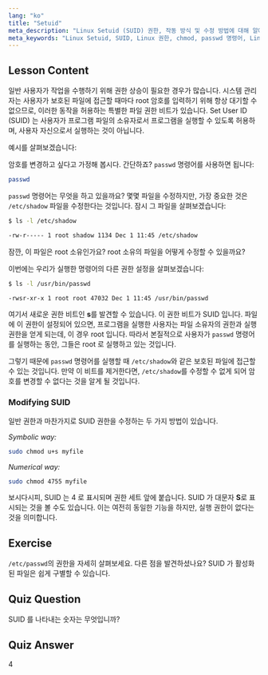 ```yaml
---
lang: "ko"
title: "Setuid"
meta_description: "Linux Setuid (SUID) 권한, 작동 방식 및 수정 방법에 대해 알아보세요. Linux 에서 안전한 파일 접근을 위한 SUID 를 이해합니다."
meta_keywords: "Linux Setuid, SUID, Linux 권한, chmod, passwd 명령어, Linux 보안, 초보자 Linux, Linux 튜토리얼"
---
```


## Lesson Content

일반 사용자가 작업을 수행하기 위해 권한 상승이 필요한 경우가 많습니다. 시스템 관리자는 사용자가 보호된 파일에 접근할 때마다 root 암호를 입력하기 위해 항상 대기할 수 없으므로, 이러한 동작을 허용하는 특별한 파일 권한 비트가 있습니다. Set User ID (SUID) 는 사용자가 프로그램 파일의 소유자로서 프로그램을 실행할 수 있도록 허용하며, 사용자 자신으로서 실행하는 것이 아닙니다.

예시를 살펴보겠습니다:

암호를 변경하고 싶다고 가정해 봅시다. 간단하죠? `passwd` 명령어를 사용하면 됩니다:

```bash
passwd
```

`passwd` 명령어는 무엇을 하고 있을까요? 몇몇 파일을 수정하지만, 가장 중요한 것은 `/etc/shadow` 파일을 수정한다는 것입니다. 잠시 그 파일을 살펴보겠습니다:

```bash
$ ls -l /etc/shadow

-rw-r----- 1 root shadow 1134 Dec 1 11:45 /etc/shadow
```

잠깐, 이 파일은 root 소유인가요? root 소유의 파일을 어떻게 수정할 수 있을까요?

이번에는 우리가 실행한 명령어의 다른 권한 설정을 살펴보겠습니다:

```bash
$ ls -l /usr/bin/passwd

-rwsr-xr-x 1 root root 47032 Dec 1 11:45 /usr/bin/passwd
```

여기서 새로운 권한 비트인 **s**를 발견할 수 있습니다. 이 권한 비트가 SUID 입니다. 파일에 이 권한이 설정되어 있으면, 프로그램을 실행한 사용자는 파일 소유자의 권한과 실행 권한을 얻게 되는데, 이 경우 root 입니다. 따라서 본질적으로 사용자가 `passwd` 명령어를 실행하는 동안, 그들은 root 로 실행하고 있는 것입니다.

그렇기 때문에 `passwd` 명령어를 실행할 때 `/etc/shadow`와 같은 보호된 파일에 접근할 수 있는 것입니다. 만약 이 비트를 제거한다면, `/etc/shadow`를 수정할 수 없게 되어 암호를 변경할 수 없다는 것을 알게 될 것입니다.

### Modifying SUID

일반 권한과 마찬가지로 SUID 권한을 수정하는 두 가지 방법이 있습니다.

_Symbolic way:_

```bash
sudo chmod u+s myfile
```

_Numerical way:_

```bash
sudo chmod 4755 myfile
```

보시다시피, SUID 는 4 로 표시되며 권한 세트 앞에 붙습니다. SUID 가 대문자 **S**로 표시되는 것을 볼 수도 있습니다. 이는 여전히 동일한 기능을 하지만, 실행 권한이 없다는 것을 의미합니다.

## Exercise

`/etc/passwd`의 권한을 자세히 살펴보세요. 다른 점을 발견하셨나요? SUID 가 활성화된 파일은 쉽게 구별할 수 있습니다.

## Quiz Question

SUID 를 나타내는 숫자는 무엇입니까?

## Quiz Answer

4
